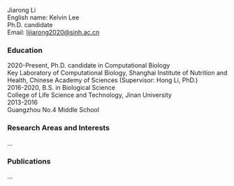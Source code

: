 Jiarong Li  
English name: Kelvin Lee  
Ph.D. candidate  
Email: lijiarong2020@sinh.ac.cn  

### Education  
2020-Present, Ph.D. candidate in Computational Biology  
Key Laboratory of Computational Biology, Shanghai Institute of Nutrition and Health, Chinese Academy of Sciences (Supervisor: Hong Li, PhD.)  
2016-2020, B.S. in Biological Science  
College of Life Science and Technology, Jinan University  
2013-2016   
Guangzhou No.4 Middle School  

### Research Areas and Interests  
...

### Publications
...
